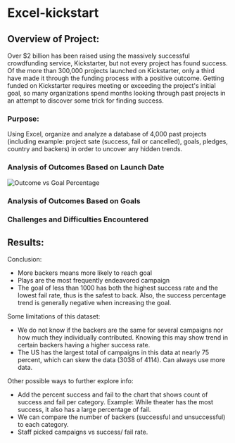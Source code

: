 # Excel-kickstart

## Overview of Project:
Over $2 billion has been raised using the massively successful crowdfunding service, Kickstarter, but not every project has found success. Of the more than 300,000 projects launched on Kickstarter, only a third have made it through the funding process with a positive outcome.
Getting funded on Kickstarter requires meeting or exceeding the project's initial goal, so many organizations spend months looking through past projects in an attempt to discover some trick for finding success. 

### Purpose:
Using Excel, organize and analyze a database of 4,000 past projects (including example: project sate (success, fail or cancelled), goals, pledges, country and backers) in order to uncover any hidden trends.

### Analysis of Outcomes Based on Launch Date
![Outcome vs Goal Percentage](./img/outcome_vs_goal.png)

### Analysis of Outcomes Based on Goals

### Challenges and Difficulties Encountered

## Results:

Conclusion:
 *  More backers means more likely to reach goal
 *  Plays are the most frequently endeavored campaign
 *  The goal of less than 1000 has both the highest success rate and the lowest fail rate, thus is the safest to back. Also, the success percentage trend is             generally negative when increasing the goal.  

Some limitations of this dataset:
 *  We do not know if the backers are the same for several campaigns nor how much they individually contributed. Knowing this may show trend in certain backers         having a higher success rate.
 *  The US has the largest total of campaigns in this data at nearly 75 percent, which can skew the data (3038 of 4114). Can always use more data.

Other possible ways to further explore info:
 *  Add the percent success and fail to the chart that shows count of success and fail per category. Example: While theater has the most success, it also has a         large percentage of fail.
 *	We can compare the number of backers (successful and unsuccessful) to each category.
 *	Staff picked campaigns vs success/ fail rate.

